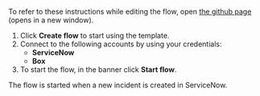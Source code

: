 To refer to these instructions while editing the flow, open [the github page](Creates%20a%20file%20in%20Box%20when%20a%20new%20incident%20is%20created%20in%20ServiceNow_instructions.md) (opens in a new window).

1.	Click **Create flow** to start using the template.
2.	Connect to the following accounts by using your credentials:
    - **ServiceNow** 
	- **Box**
3.	To start the flow, in the banner click **Start flow**.

The flow is started when a new incident is created in ServiceNow.